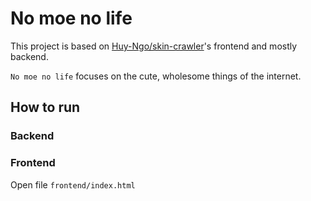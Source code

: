 # No moe no life

This project is based on [Huy-Ngo/skin-crawler](https://github.com/Huy-Ngo/skin-crawler)'s frontend and mostly backend.

`No moe no life` focuses on the cute, wholesome things of the internet.

## How to run

### Backend

### Frontend

Open file `frontend/index.html`
